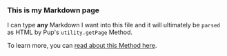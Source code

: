 ### This is my Markdown page

I can type **any** Markdown I want into this file and it will ultimately be `parsed` as HTML by Pup's `utility.getPage` Method.

To learn more, you can [read about this Method here](http://cleverbeagle.com/pup/v1/the-basics/methods#utility-methods).
